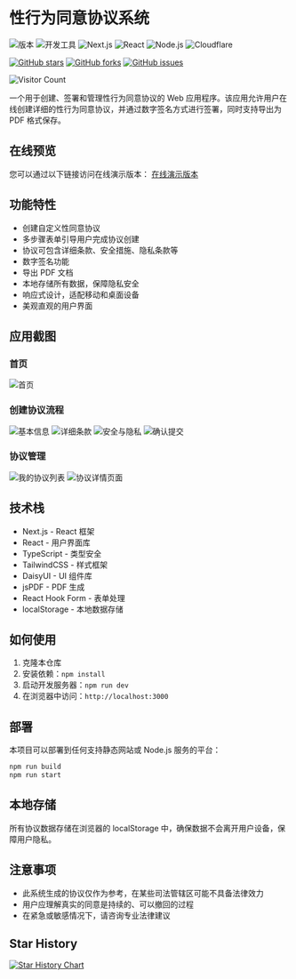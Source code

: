 # 性行为同意协议系统

![版本](https://img.shields.io/badge/版本-1.1.0-blue) ![开发工具](https://img.shields.io/badge/IDE-VSCode-green) ![Next.js](https://img.shields.io/badge/Next.js-13.0+-brightgreen) ![React](https://img.shields.io/badge/React-18.0+-orange) ![Node.js](https://img.shields.io/badge/Node.js-18.0+-success) ![Cloudflare](https://img.shields.io/badge/部署-Cloudflare-orange)

[![GitHub stars](https://img.shields.io/github/stars/123xiao/sex-agreement-app)](https://github.com/123xiao/sex-agreement-app/stargazers)
[![GitHub forks](https://img.shields.io/github/forks/123xiao/sex-agreement-app)](https://github.com/123xiao/sex-agreement-app/network/members)
[![GitHub issues](https://img.shields.io/github/issues/123xiao/sex-agreement-app)](https://github.com/123xiao/sex-agreement-app/issues)

![Visitor Count](https://profile-counter.glitch.me/123xiao-sex-agreement-app/count.svg)

一个用于创建、签署和管理性行为同意协议的 Web 应用程序。该应用允许用户在线创建详细的性行为同意协议，并通过数字签名方式进行签署，同时支持导出为 PDF 格式保存。

## 在线预览

您可以通过以下链接访问在线演示版本：
[在线演示版本](https://001.123408.xyz/)

## 功能特性

- 创建自定义性同意协议
- 多步骤表单引导用户完成协议创建
- 协议可包含详细条款、安全措施、隐私条款等
- 数字签名功能
- 导出 PDF 文档
- 本地存储所有数据，保障隐私安全
- 响应式设计，适配移动和桌面设备
- 美观直观的用户界面

## 应用截图

### 首页

![首页](./images/首页.png)

### 创建协议流程

![基本信息](./images/创建协议-基本信息.png)
![详细条款](./images/创建协议-详细条款.png)
![安全与隐私](./images/创建协议-安全与隐私.png)
![确认提交](./images/创建协议-确认提交.png)

### 协议管理

![我的协议列表](./images/我的协议列表.png)
![协议详情页面](./images/协议详情页面.png)

## 技术栈

- Next.js - React 框架
- React - 用户界面库
- TypeScript - 类型安全
- TailwindCSS - 样式框架
- DaisyUI - UI 组件库
- jsPDF - PDF 生成
- React Hook Form - 表单处理
- localStorage - 本地数据存储

## 如何使用

1. 克隆本仓库
2. 安装依赖：`npm install`
3. 启动开发服务器：`npm run dev`
4. 在浏览器中访问：`http://localhost:3000`

## 部署

本项目可以部署到任何支持静态网站或 Node.js 服务的平台：

```bash
npm run build
npm run start
```

## 本地存储

所有协议数据存储在浏览器的 localStorage 中，确保数据不会离开用户设备，保障用户隐私。

## 注意事项

- 此系统生成的协议仅作为参考，在某些司法管辖区可能不具备法律效力
- 用户应理解真实的同意是持续的、可以撤回的过程
- 在紧急或敏感情况下，请咨询专业法律建议

## Star History

[![Star History Chart](https://api.star-history.com/svg?repos=123xiao/sex-agreement-app&type=Date)](https://www.star-history.com/#123xiao/sex-agreement-app&Date)
